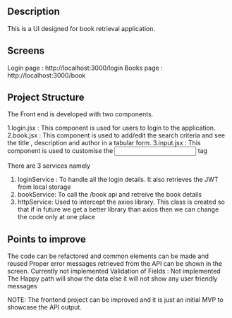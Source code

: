 Description
--------------------------------------------

This is a UI designed for book retrieval application.


Screens
--------------------------------------------
Login page : http://localhost:3000/login
Books page : http://localhost:3000/book

Project Structure
------------------------------------------

The Front end is developed with two components.

1.login.jsx : This component is used for users to login to the application. 
2.book.jsx : This component is used to add/edit the search criteria and see the title , description and author in a tabular form.
3.input.jsx : This component is used to customise the <input> tag 

There are 3 services namely
1. loginService : To handle all the login details. It also retrieves the JWT from local storage
2. bookService: To call the /book api and retreive the book details
3. httpService: Used to intercept the axios library. This class is created so that if in future we get a better library than axios
		then we can change the code only at one place


Points to improve
------------------------------------------------

The code can be refactored and common elements can be made and reused
Proper error messages retrieved from the API can be shown in the screen. Currently not implemented
Validation of Fields : Not implemented 
The Happy path will show the data else it will not show any user friendly messages

NOTE: The frontend project can be improved and it is just an initial MVP to showcase the API output.